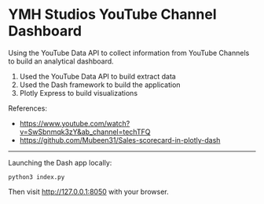 # YMH Studios YouTube Channel Dashboard
Using the YouTube Data API to collect information from YouTube Channels to build an analytical dashboard. 

1. Used the YouTube Data API to build extract data
2. Used the Dash framework to build the application
3. Plotly Express to build visualizations

References: 
- https://www.youtube.com/watch?v=SwSbnmqk3zY&ab_channel=techTFQ
- https://github.com/Mubeen31/Sales-scorecard-in-plotly-dash 

-----
Launching the Dash app locally: 

`python3 index.py`

Then visit http://127.0.0.1:8050 with your browser. 
